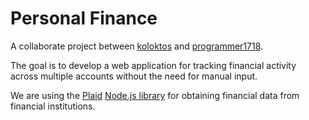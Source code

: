 # Personal Finance

A collaborate project between [koloktos](https://github.com/koloktos) and [programmer1718](https://github.com/programmer1718/).

The goal is to develop a web application for tracking financial activity across multiple accounts without the need for manual input.

We are using the [Plaid](https://plaid.com/) [Node.js library](https://github.com/plaid/plaid-node) for obtaining financial data from financial institutions.